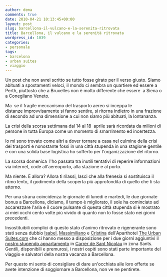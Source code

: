 ```yaml
---
author: dema
comments: true
date: 2010-04-21 10:13:45+00:00
layout: post
slug: barcellona-il-vulcano-e-la-serenita-ritrovata
title: Barcellona, il vulcano e la serenità ritrovata
wordpress_id: 1039
categories:
- personale
tags:
- barcelona
- urban suites
- viaggio
---
```


Un post che non avrei scritto se tutto fosse girato per il verso giusto. Siamo abituati a spostamenti veloci, il mondo ci sembra un quartiere ed essere a Perth, piuttosto che a Bruxelles non è molto differente che essere  a Siena o a Conegliano Veneto.

Ma  se il fragile meccanismo del trasporto aereo si inceppa le distanze improvvisamente si fanno sentire, si ritorna indietro in una frazione di secondo ad una dimensione a cui non siamo più abituati, la lontananza.

La crisi della scorsa settimana dal 14 al 18  aprile sarà ricordata da milioni di persone in tutta Europa come un momento di smarrimento ed incertezza.

Io mi sono trovato come altri a dover tornare a casa nel culmine della crisi dei trasporti e nonostante fossi in una città stupenda in una stagione gentile e con una solida base logistica ho sofferto per l'organizzazione del ritorno.

La scorsa domenica  l'ho passata tra inutili tentativi di reperire informazioni via internet, code all'aereoporto, alla stazione e al porto.

Ma niente. E allora? Allora ti rilassi, lasci che alla frenesia si sostituisca il ritmo lento, il godimento della scoperta più approfondita di quello che ti sta attorno.

Per una strana coincidenza le giornate di lunedì e martedì, le due giornate bonus a Barcellona, diciamo, il tempo è migliorato, il sole ha cominciato ad accarezzare l'aria e il cuore pulsante di questa città stupenda si è mostrato ai miei occhi cento volte più vivido di quanto non lo fosse stato nei giorni precedenti.

Insostituibili complici di questo stato d'animo ritrovato e rigenerante sono stati senza dubbio [Isabel](http://www.tripadvisor.it/Hotel_Review-g187497-d1482940-Reviews-The_Urban_Suites-Barcelona_Catalonia.html), [Massimiliano](http://twitter.com/TheUrbanSuites) e [Cristina](http://friendfeed.com/theurbansuites) dell'Aparthotel [The Urban Suites.com](http://www.theurbansuites.com/) che ci hanno messo a disposizione per i due giorni aggiuntivi il [nostro stupendo appartamento](http://www.flickr.com/photos/dema/4540474848/) in [Carrer de Sant Nicolau](http://maps.google.es/maps/ms?ie=UTF8&hl=it&msa=0&msid=105042721545293526217.000484bc41467bb0f80dd&ll=41.377187,2.144287&spn=0.006344,0.009645&z=17) in zona Sants. Gentili, disponibili e premurosi, i nostri ospiti sono stati parte importante del viaggio e salvatori della nostra vacanza a Barcellona.

Per questo mi sento di consigliare di dare un'occhiata alle loro offerte se avete intenzione di soggiornare a Barcellona, non ve ne pentirete.
